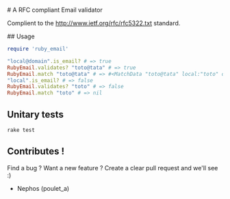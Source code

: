 # A RFC compliant Email validator

Complient to the http://www.ietf.org/rfc/rfc5322.txt standard.

## Usage

```ruby
require 'ruby_email'

"local@domain".is_email? # => true
RubyEmail.validates? "toto@tata" # => true
RubyEmail.match "toto@tata" # => #<MatchData "toto@tata" local:"toto" domain:"tata">
"local".is_email? # => false
RubyEmail.validates? "toto" # => false
RubyEmail.match "toto" # => nil
```

## Unitary tests

```sh
rake test
```

## Contributes !

Find a bug ? Want a new feature ?
Create a clear pull request and we'll see :)

- Nephos (poulet_a)
